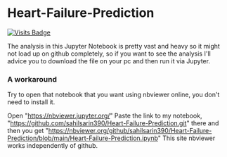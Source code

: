 # Heart-Failure-Prediction
[![Visits Badge](https://badges.pufler.dev/visits/sahilsarin390/Heart-Failure-Prediction)](https://badges.pufler.dev)

The analysis in this Jupyter Notebook is pretty vast and heavy so it might not load up on github completely, so if you want to see the analysis I'll advice you to download the file on your pc and then run it via Jupyter.
### A workaround
Try to open that notebook that you want using nbviewer online, you don't need to install it.

Open "https://nbviewer.jupyter.org/"
Paste the link to my notebook, "https://github.com/sahilsarin390/Heart-Failure-Prediction.git" there and then you get "https://nbviewer.org/github/sahilsarin390/Heart-Failure-Prediction/blob/main/Heart-Failure-Prediction.ipynb"
This site nbviewer works independently of github.
